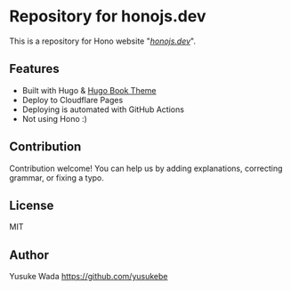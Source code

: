 # Repository for honojs.dev

This is a repository for Hono website "*[honojs.dev](https://honojs.dev)*".

## Features

* Built with Hugo & [Hugo Book Theme](https://github.com/alex-shpak/hugo-book)
* Deploy to Cloudflare Pages
* Deploying is automated with GitHub Actions
* Not using Hono :)

## Contribution

Contribution welcome!
You can help us by adding explanations, correcting grammar, or fixing a typo.

## License

MIT

## Author

Yusuke Wada <https://github.com/yusukebe>
